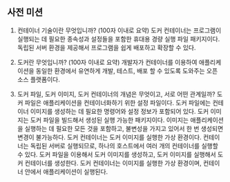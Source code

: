 ## 사전 미션
1. 컨테이너 기술이란 무엇입니까? (100자 이내로 요약)
도커 컨테이너는 프로그램이 실행되는 데 필요한 종속성과 설정들을 포함한 휴대용 경량 실행 파일 패키지이다. 독립된 서버 환경을 제공해서 프로그램을 쉽게 배포하고 확장할 수 있다.

2. 도커란 무엇입니까? (100자 이내로 요약)
개발자가 컨테이너를 이용하여 애플리케이션을 동일한 환경에서 유연하게 개발, 테스트, 배포 할 수 있도록 도와주는 오픈 소스 플랫폼이다. 

3. 도커 파일, 도커 이미지, 도커 컨테이너의 개념은 무엇이고, 서로 어떤 관계일까?
도커 파일은 애플리케이션을 컨테이너화하기 위한 설정 파일이다. 도커 파일에는 컨테이너 이미지를 생성하는 데 필요한 명령어와 설정 정보가 포함되어 있다.
도커 이미지는 도커 파일을 빌드해서 생성된 실행 가능한 패키지이다. 이미지는 애플리케이션을 실행하는 데 필요한 모든 것을 포함하고, 불변성을 가지고 있어서 한 번 생성되면 변경이 불가능하다.
도커 컨테이너는 도커 이미지를 실행한 가상 환경이다. 컨테이너는 독립된 서버로 실행되므로, 하나의 호스트에서 여러 개의 컨테이너를 실행할 수 있다.
도커 파일을 이용해서 도커 이미지를 생성하고, 도커 이미지를 실행해서 도커 컨테이너를 생성한다. 도커 컨테이너는 이미지를 실행한 가상 환경이며, 컨테이너 안에서 애플리케이션이 실행된다.
